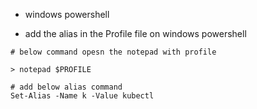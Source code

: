 - windows powershell

- add the alias in the Profile file on windows powershell

```
# below command opesn the notepad with profile

> notepad $PROFILE

# add below alias command
Set-Alias -Name k -Value kubectl

```

